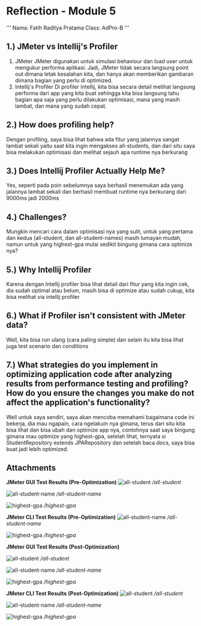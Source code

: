 # Reflection - Module 5

'''
Nama: Fatih Raditya Pratama
Class: AdPro-B
'''

## 1.) JMeter vs Intellij's Profiler

1. JMeter
JMeter digunakan untuk simulasi behaviour dan load user untuk mengukur performa aplikasi. Jadi, JMeter tidak secara langsung point out dimana letak
kesalahan kita, dan hanya akan memberikan gambaran dimana bagian yang perlu di optimized.
2. Intellij's Profiler
Di profiler Intellij, kita bisa secara detail melihat langsung performa dari app yang kita buat sehingga kita bisa langsung tahu bagian apa saja yang
perlu dilakukan optimisasi, mana yang masih lambat, dan mana yang sudah cepat.

## 2.) How does profiling help?
Dengan profiling, saya bisa lihat bahwa ada fitur yang jalannya sangat lambat sekali yaitu saat kita ingin mengakses all-students, dan dari situ
saya bisa melakukan optimisasi dan melihat sejauh apa runtime nya berkurang

## 3.) Does Intellij Profiler Actually Help Me?
Yes, seperti pada poin sebelumnya saya berhasil menemukan ada yang jalannya lambat sekali dan berhasil membuat runtime nya berkurang dari 9000ms jadi 2000ms

## 4.) Challenges?
Mungkin mencari cara dalam optimisasi nya yang sulit, untuk yang pertama dan kedua (all-student, dan all-student-names) masih lumayan mudah, namun untuk yang
highest-gpa mulai sedikit bingung gimana cara optimize nya? 

## 5.) Why Intellij Profiler
Karena dengan Intellij profiler bisa lihat detail dari fitur yang kita ingin cek, dia sudah optimal atau belum, masih bisa di optimize atau sudah cukup, kita
bisa melihat via intellij profiler

## 6.) What if Profiler isn't consistent with JMeter data?
Well, kita bisa run ulang (cara paling simple) dan selain itu kita bisa lihat juga test scenario dan conditions

## 7.) What strategies do you implement in optimizing application code after analyzing results from performance testing and profiling? How do you ensure the changes you make do not affect the application's functionality?
Well untuk saya sendiri, saya akan mencoba memahami bagaimana code ini bekerja, dia mau ngapain, cara ngelakuin nya gimana, terus dari situ kita bisa lihat dan bisa ubah
dan optimize app nya, contohnya saat saya bingung gimana mau optimize yang highest-gpa, setelah lihat, ternyata si StudentRepository extends JPARepository dan setelah
baca docs, saya bisa buat jadi lebih optimized.

## Attachments
**JMeter GUI Test Results (Pre-Optimization)**
![all-student](/docs/img/tableresults_test_plan_1.png)
*/all-student*

![all-student-name](/docs/img/tableresults_test_plan_2.png)
*/all-student-name*

![highest-gpa](/docs/img/tableresults_test_plan_3.png)
*/highest-gpa*

**JMeter CLI Test Results (Pre-Optimization)**
![all-student-name](/docs/img/cmdresults_test_plan_2.png)
*/all-student-name*

![highest-gpa](/docs/img/cmdresults_test_plan_3.png)
*/highest-gpa*

**JMeter GUI Test Results (Post-Optimization)**

![all-student](/docs/img/tableresults_post_test_plan_1.png)
*/all-student*

![all-student-name](/docs/img/tableresults_post_test_plan_2.png)
*/all-student-name*

![highest-gpa](/docs/img/tableresults_post_test_plan_3.png)
*/highest-gpa*

**JMeter CLI Test Results (Post-Optimization)**
![all-student](/docs/img/cmdresults_post_test_plan_1.png)
*/all-student*

![all-student-name](/docs/img/cmdresults_post_test_plan_2.png)
*/all-student-name*

![highest-gpa](/docs/img/cmdresults_post_test_plan_3.png)
*/highest-gpa*